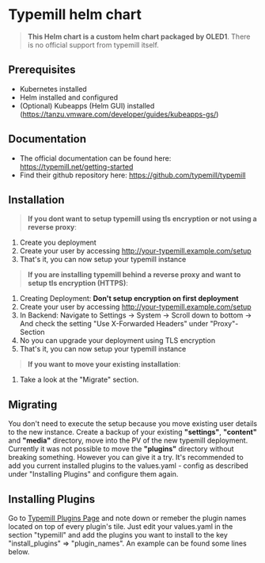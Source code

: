 # Typemill helm chart

> **This Helm chart is a custom helm chart packaged by OLED1**.
> There is no official support from typemill itself.

## Prerequisites
- Kubernetes installed
- Helm installed and configured
- (Optional) Kubeapps (Helm GUI) installed (https://tanzu.vmware.com/developer/guides/kubeapps-gs/)

## Documentation
- The official documentation can be found here: https://typemill.net/getting-started
- Find their github repository here: https://github.com/typemill/typemill

## Installation

> **If you dont want to setup typemill using tls encryption or not using a reverse proxy**:
1. Create you deployment
2. Create your user by accessing http://your-typemill.example.com/setup
3. That's it, you can now setup your typemill instance

> **If you are installing typemill behind a reverse proxy and want to setup tls encryption (HTTPS)**:
1. Creating Deployment: **Don't setup encryption on first deployment**
2. Create your user by accessing http://your-typemill.example.com/setup
3. In Backend: Navigate to Settings -> System -> Scroll down to bottom -> And check the setting "Use X-Forwarded Headers" under "Proxy"-Section
4. No you can upgrade your deployment using TLS encryption
5. That's it, you can now setup your typemill instance

> **If you want to move your existing installation**:
1. Take a look at the "Migrate" section.

## Migrating
You don't need to execute the setup because you move existing user details to the new instance.
Create a backup of your existing **"settings"**, **"content"** and **"media"** directory, move into the PV of the new typemill deployment.
Currently it was not possible to move the **"plugins"** directory without breaking something. However you can give it a try.
It's recommended to add you current installed plugins to the values.yaml - config as described under "Installing Plugins" and configure them again.

## Installing Plugins
Go to [Typemill Plugins Page](https://plugins.typemill.net/) and note down or remeber the plugin names located on top of every plugin's tile. Just edit your values.yaml in the section "typemill" and add the plugins you want to install to the key "install_plugins" => "plugin_names". An example can be found some lines below.
